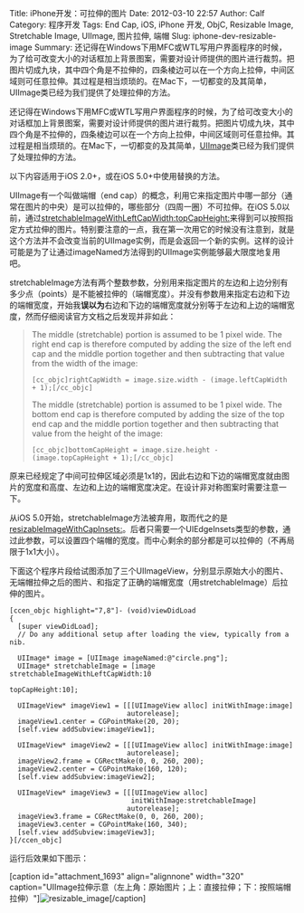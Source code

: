 Title: iPhone开发：可拉伸的图片
Date: 2012-03-10 22:57
Author: Calf
Category: 程序开发
Tags: End Cap, iOS, iPhone 开发, ObjC, Resizable Image, Stretchable Image, UIImage, 图片拉伸, 端帽
Slug: iphone-dev-resizable-image
Summary: 还记得在Windows下用MFC或WTL写用户界面程序的时候，为了给可改变大小的对话框加上背景图案，需要对设计师提供的图片进行裁剪。把图片切成九块，其中四个角是不拉伸的，四条棱边可以在一个方向上拉伸，中间区域则可任意拉伸。其过程是相当烦琐的。在Mac下，一切都变的及其简单，UIImage类已经为我们提供了处理拉伸的方法。

还记得在Windows下用MFC或WTL写用户界面程序的时候，为了给可改变大小的对话框加上背景图案，需要对设计师提供的图片进行裁剪。把图片切成九块，其中四个角是不拉伸的，四条棱边可以在一个方向上拉伸，中间区域则可任意拉伸。其过程是相当烦琐的。在Mac下，一切都变的及其简单，[UIImage][]类已经为我们提供了处理拉伸的方法。<!--more-->

以下内容适用于iOS 2.0+，或在iOS 5.0+中使用替换的方法。

UIImage有一个叫做端帽（end
cap）的概念，利用它来指定图片中哪一部分（通常在图片的中央）是可以拉伸的，哪些部分（四周一圈）不可拉伸。在iOS
5.0以前，通过[stretchableImageWithLeftCapWidth:topCapHeight:][]来得到可以按照指定方式拉伸的图片。特别要注意的一点，我在第一次用它的时候没有注意到，就是这个方法并不会改变当前的UIImage实例，而是会返回一个新的实例。这样的设计可能是为了让通过imageNamed方法得到的UIImage实例能够最大限度地复用吧。

stretchableImage方法有两个整数参数，分别用来指定图片的左边和上边分别有多少点（points）是不能被拉伸的（端帽宽度）。并没有参数用来指定右边和下边的端帽宽度，开始我**误以为**右边和下边的端帽宽度就分别等于左边和上边的端帽宽度，然而仔细阅读官方文档之后发现并非如此：

> The middle (stretchable) portion is assumed to be 1 pixel wide. The
> right end cap is therefore computed by adding the size of the left end
> cap and the middle portion together and then subtracting that value
> from the width of the image:
>
>     [cc_objc]rightCapWidth = image.size.width - (image.leftCapWidth + 1);[/cc_objc]
>
> The middle (stretchable) portion is assumed to be 1 pixel wide. The
> bottom end cap is therefore computed by adding the size of the top end
> cap and the middle portion together and then subtracting that value
> from the height of the image:
>
>     [cc_objc]bottomCapHeight = image.size.height - (image.topCapHeight + 1);[/cc_objc]

原来已经规定了中间可拉伸区域必须是1x1的，因此右边和下边的端帽宽度就由图片的宽度和高度、左边和上边的端帽宽度决定。在设计非对称图案时需要注意一下。

从iOS
5.0开始，stretchableImage方法被弃用，取而代之的是[resizableImageWithCapInsets:][]。后者只需要一个UIEdgeInsets类型的参数，通过此参数，可以设置四个端帽的宽度。而中心剩余的部分都是可以拉伸的（不再局限于1x1大小）。

下面这个程序片段给试图添加了三个UIImageView，分别显示原始大小的图片、无端帽拉伸之后的图片、和指定了正确的端帽宽度（用stretchableImage）后拉伸的图片。

    [ccen_objc highlight="7,8"]- (void)viewDidLoad
    {
      [super viewDidLoad];
      // Do any additional setup after loading the view, typically from a nib.
      
      UIImage* image = [UIImage imageNamed:@"circle.png"];
      UIImage* stretchableImage = [image stretchableImageWithLeftCapWidth:10
                                                             topCapHeight:10];
      
      UIImageView* imageView1 = [[[UIImageView alloc] initWithImage:image]
                                 autorelease];
      imageView1.center = CGPointMake(20, 20);
      [self.view addSubview:imageView1];
      
      UIImageView* imageView2 = [[[UIImageView alloc] initWithImage:image]
                                 autorelease];
      imageView2.frame = CGRectMake(0, 0, 260, 200);
      imageView2.center = CGPointMake(160, 120);
      [self.view addSubview:imageView2];
      
      UIImageView* imageView3 = [[[UIImageView alloc]
                                  initWithImage:stretchableImage]
                                 autorelease];
      imageView3.frame = CGRectMake(0, 0, 260, 200);
      imageView3.center = CGPointMake(160, 340);
      [self.view addSubview:imageView3];
    }[/ccen_objc]

运行后效果如下图示：

[caption id="attachment\_1693" align="alignnone" width="320"
caption="UIImage拉伸示意（左上角：原始图片；上：直接拉伸；下：按照端帽拉伸）"]![resizable\_image][][/caption]

  [UIImage]: https://developer.apple.com/library/ios/documentation/UIKit/Reference/UIImage_Class/
  [stretchableImageWithLeftCapWidth:topCapHeight:]: https://developer.apple.com/library/ios/#documentation/UIKit/Reference/UIImage_Class/DeprecationAppendix/AppendixADeprecatedAPI.html#//apple_ref/occ/instm/UIImage/stretchableImageWithLeftCapWidth:topCapHeight:
  [resizableImageWithCapInsets:]: https://developer.apple.com/library/ios/#documentation/UIKit/Reference/UIImage_Class/Reference/Reference.html#//apple_ref/occ/instm/UIImage/resizableImageWithCapInsets:
  [resizable\_image]: http://www.gocalf.com/blog/wp-content/uploads/2012/03/resizable_image.png
    "resizable_image"
